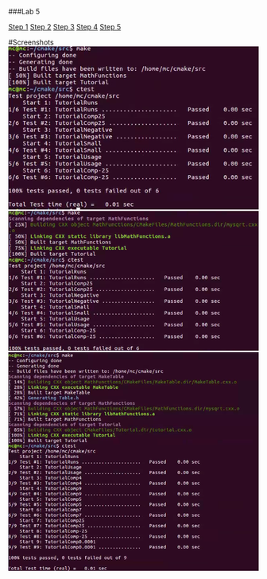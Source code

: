 ###Lab 5

[Step 1](res/steps/step1/)
[Step 2](res/steps/step2/)
[Step 3](res/steps/step3/)
[Step 4](res/steps/step4/)
[Step 5](res/steps/step5/)    

#Screenshots
![Step 3](res/steps/step3.png)
![Step 4](res/steps/step4.png)
![Step 5](res/steps/step5.png)    
